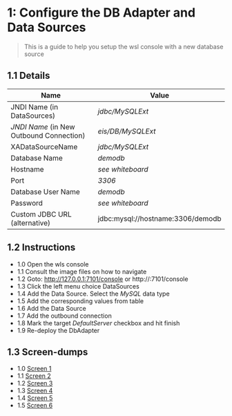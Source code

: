 # 1: Configure the DB Adapter and Data Sources

> This is a guide to help you setup the wsl console with a new database source

## 1.1 Details

| Name                                     | Value                             
| ---------------------------------------- |---------------------------------
| JNDI Name (in DataSources)               | *jdbc/MySQLExt*                   
| *JNDI Name* (in New Outbound Connection) | *eis/DB/MySQLExt*                 
| XADataSourceName                         | *jdbc/MySQLExt*                   
| Database Name                            | *demodb*                          
| Hostname                                 | _see whiteboard_                  
| Port                                     | *3306*                            
| Database User Name                       | *demodb*                          
| Password                                 | _see whiteboard_                  
| Custom JDBC URL (alternative)            | jdbc:mysql://hostname:3306/demodb 


## 1.2 Instructions

* 1.0 Open the wls console
* 1.1 Consult the image files on how to navigate
* 1.2 Goto: http://127.0.0.1:7101/console or http://<computername>:7101/console
* 1.3 Click the left menu choice DataSources
* 1.4 Add the Data Source. Select the _MySQL_ data type
* 1.5 Add the corresponding values from table
* 1.6 Add the Data Source
* 1.7 Add the outbound connection 
* 1.8 Mark the target *DefaultServer* checkbox and hit finish
* 1.9 Re-deploy the DbAdapter

## 1.3 Screen-dumps

* 1.0 [Screen 1](01_PreLabSetup_DataSources.png)
* 1.1 [Screen 2](02_DBadapterConfig.png)
* 1.2 [Screen 3](03_pre-config-dbAdapter.png)
* 1.3 [Screen 4](04_deploymentAdapter.png)
* 1.4 [Screen 5](05_deploymentAdapterProperties.png)
* 1.5 [Screen 6](L02-pre-step-configure-dbadapter.md)
